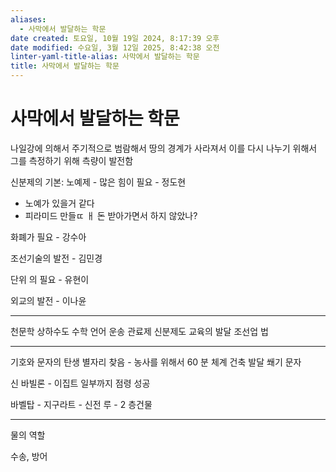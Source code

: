 ```yaml
---
aliases:
  - 사막에서 발달하는 학문
date created: 토요일, 10월 19일 2024, 8:17:39 오후
date modified: 수요일, 3월 12일 2025, 8:42:38 오전
linter-yaml-title-alias: 사막에서 발달하는 학문
title: 사막에서 발달하는 학문
---
```


# 사막에서 발달하는 학문

나일강에 의해서 주기적으로 범람해서 땅의 경계가 사라져서 이를 다시 나누기 위해서
그를 측정하기 위해 측량이 발전함

신분제의 기본: 노예제 - 많은 힘이 필요 - 정도현
- 노예가 있을거 같다
- 피라미드 만들ㄸ ㅐ 돈 받아가면서 하지 않았나?

화폐가 필요 - 강수아

조선기술의 발전 - 김민경

단위 의 필요 - 유현이

외교의 발전 - 이나윤

---

천문학
상하수도
수학
언어
운송
관료제
신분제도
교육의 발달
조선업
법

---

기호와 문자의 탄생
별자리 찾음 - 농사를 위해서
60 분 체계
건축 발달
쐐기 문자

신 바빌론 - 이집트 일부까지 점령 성공

바벨탑 - 지구라트 - 신전
루 - 2 층건물

---

물의 역할

수송, 방어
